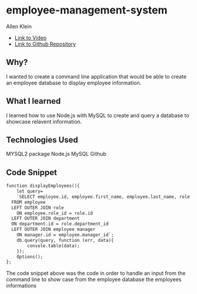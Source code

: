 # employee-management-system
Allen Klein

- [Link to Video](https://watch.screencastify.com/v/cI31vFmKuKEt2mOoePGt)
- [Link to Github Repository](https://github.com/allen-ek/employee-management-system)


## Why?
I wanted to create a command line application that would be able to create an employee database to display employee information.

## What I learned
I learned how to use Node.js with MySQL to create and query a database to showcase relavent information.
## Technologies Used
MYSQL2 package
Node.js
MySQL
Github

## Code Snippet
```html
function displayEmployees(){
    let query=
    `SELECT employee.id, employee.first_name, employee.last_name, role.title, department.department_name AS department, role.salary, CONCAT(manager.first_name, ',', manager.last_name) AS manager
  FROM employee 
  LEFT OUTER JOIN role
	ON employee.role_id = role.id
  LEFT OUTER JOIN department 
  ON department.id = role.department_id
  LEFT OUTER JOIN employee manager
	ON manager.id = employee.manager_id`;
    db.query(query, function (err, data){ 
        console.table(data);
    });
    Options();
};
```
The code snippet above was the code in order to handle an input from the command line to show case from the employee database the employees informations

